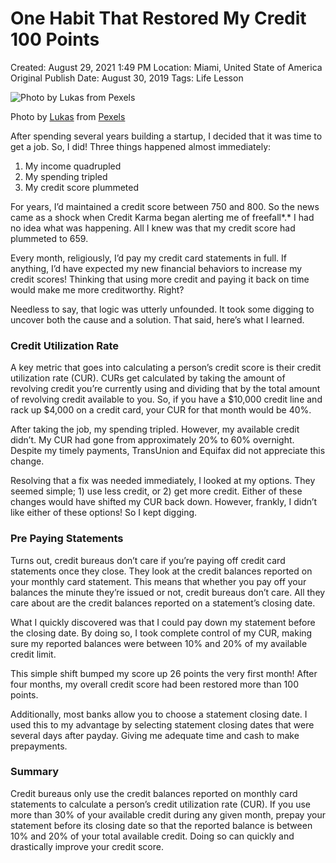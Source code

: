 # One Habit That Restored My Credit 100 Points

Created: August 29, 2021 1:49 PM
Location: Miami, United State of America
Original Publish Date: August 30, 2019
Tags: Life Lesson

![Photo by [Lukas](https://www.pexels.com/@goumbik?utm_content=attributionCopyText&utm_medium=referral&utm_source=pexels) from [Pexels](https://www.pexels.com/photo/white-mug-with-coffee-beans-beside-brown-wallet-1420707/?utm_content=attributionCopyText&utm_medium=referral&utm_source=pexels)](https://cdn-images-1.medium.com/max/2560/1*JuZ7Be4_PV9BKcwiwviQaA.jpeg)

Photo by [Lukas](https://www.pexels.com/@goumbik?utm_content=attributionCopyText&utm_medium=referral&utm_source=pexels) from [Pexels](https://www.pexels.com/photo/white-mug-with-coffee-beans-beside-brown-wallet-1420707/?utm_content=attributionCopyText&utm_medium=referral&utm_source=pexels)

After spending several years building a startup, I decided that it was time to get a job. So, I did! Three things happened almost immediately:

1. My income quadrupled
2. My spending tripled
3. My credit score plummeted

For years, I’d maintained a credit score between 750 and 800. So the news came as a shock when Credit Karma began alerting me of freefall*.* I had no idea what was happening. All I knew was that my credit score had plummeted to 659.

Every month, religiously, I’d pay my credit card statements in full. If anything, I’d have expected my new financial behaviors to increase my credit scores! Thinking that using more credit and paying it back on time would make me more creditworthy. Right?

Needless to say, that logic was utterly unfounded. It took some digging to uncover both the cause and a solution. That said, here’s what I learned.

### **Credit Utilization Rate**

A key metric that goes into calculating a person’s credit score is their credit utilization rate (CUR). CURs get calculated by taking the amount of revolving credit you’re currently using and dividing that by the total amount of revolving credit available to you. So, if you have a $10,000 credit line and rack up $4,000 on a credit card, your CUR for that month would be 40%.

After taking the job, my spending tripled. However, my available credit didn’t. My CUR had gone from approximately 20% to 60% overnight. Despite my timely payments, TransUnion and Equifax did not appreciate this change.

Resolving that a fix was needed immediately, I looked at my options. They seemed simple; 1) use less credit, or 2) get more credit. Either of these changes would have shifted my CUR back down. However, frankly, I didn’t like either of these options! So I kept digging.

### **Pre Paying Statements**

Turns out, credit bureaus don’t care if you’re paying off credit card statements once they close. They look at the credit balances reported on your monthly card statement. This means that whether you pay off your balances the minute they’re issued or not, credit bureaus don’t care. All they care about are the credit balances reported on a statement’s closing date.

What I quickly discovered was that I could pay down my statement before the closing date. By doing so, I took complete control of my CUR, making sure my reported balances were between 10% and 20% of my available credit limit.

This simple shift bumped my score up 26 points the very first month! After four months, my overall credit score had been restored more than 100 points.

Additionally, most banks allow you to choose a statement closing date. I used this to my advantage by selecting statement closing dates that were several days after payday. Giving me adequate time and cash to make prepayments.

### **Summary**

Credit bureaus only use the credit balances reported on monthly card statements to calculate a person’s credit utilization rate (CUR). If you use more than 30% of your available credit during any given month, prepay your statement before its closing date so that the reported balance is between 10% and 20% of your total available credit. Doing so can quickly and drastically improve your credit score.